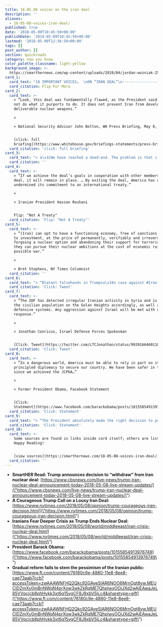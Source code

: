 ```yaml
---
title: 18.05.08 voices on the iran deal
description: ''
aliases:
  - 18-05-08-voices-iran-deal/
published: true
date: '2018-05-09T10:45:50+00:00'
publishDate: '2018-05-09T10:45:50+00:00'
lastmod: '2018-05-09T12:36:50+00:00'
tags: []
post_author: []
section: quickreads
category: now you know
color_palette_classname: light-yellow
background_image: >-
  https://smarthernews.com/wp-content/uploads/2018/04/jordan-wozniak-256456-unsplash-scaled.jpg
card_1:
  card_text: "10 IMPORTANT VOICES…  \nON “IRAN DEAL”\n-------------------------------------\n\n> a\x1CNow he (President Trump) has played in the hands of hard-liners in Iran.a\x1D\n> \n> Ali Khorram, former Iranian ambassador to China & adviser to Iranian nuclear negotiating team, to NYT. Hard-liners = Anti-American.\n\nFlip For More"
  card_citation: Flip For More
card_2:
  card_text: >-
    > “Look, this deal was fundamentally flawed, as the President said.A It does
    not do what it purports to do. It does not prevent Iran from developing
    deliverable nuclear weapons.”

    > 

    > National Security Advisor John Bolton, WH Press Briefing, May 8, 2018


    [click: full
    briefing](https://www.whitehouse.gov/briefings-statements/press-briefing-national-security-advisor-john-bolton-iran/)
  card_citation: 'click: full briefing'
card_3:
  card_text: "> a\x1CWe have reached a dead-end. The problem is that if the Islamic Republic reforms itself, nothing would remain of it. And if it refuses to reform itself, it would die.a\x1D\n> \n> Anonymous Business Man to \"Financial Times\" columnist Najmeh Bozorgmehr who asks: \"Has the countdown to the collapse of the Islamic Republic of Iran begun?\""
  card_citation: ''
card_4:
  card_text: >-
    > “If we achieve the deal’s goals in cooperation with other members of the
    deal, it will remain in place. … By exiting the deal, America has officially
    undermined its commitment to an international treaty.”

    > 

    > Iranian President Hassan Rouhani


    Flip: "Not A Treaty"
  card_citation: 'Flip: "Not A Treaty"'
card_5:
  card_text: >-
    > “(Iran) can opt to have a functioning economy, free of sanctions and open
    to investment, at the price of permanently, verifiably and irreversibly
    forgoing a nuclear option and abandoning their support for terrorists. Or
    they can pursue their nuclear ambitions at the cost of economic ruin and
    possible war.”

    > 

    > Bret Stephens, NY Times Columnist
  card_citation: ''
card_6:
  card_text: "> “Blatant falsehoods in Trumpsa\x19s case against #Iran deal will only alienate Iranians and vindicate the most anti-American among their leaders.”\n> \n> Vali Nasr, Twitter, Fmr. Sr. Advisor, State Dept. during Obama Administration\n\n[Click: Tweet](https://twitter.com/vali_nasr/status/993954934851764225)"
  card_citation: 'Click: Tweet'
card_7:
  card_text: >-
    > “The IDF has detected irregular Iranian activity in Syria and is preparing
    the civilian population on the Golan Heights accordingly, as well as
    defensive systems. Any aggression against Israel will be met with a severe
    response.”

    > 

    > Jonathan Conricus, Israel Defense Forces Spokesman


    [Click: Tweet](https://twitter.com/LTCJonathan/status/993916646011088896)
  card_citation: 'Click: Tweet'
card_8:
  card_text: >-
    > “In a dangerous world, America must be able to rely in part on strong,
    principled diplomacy to secure our country. We have been safer in the years
    since we achieved the JCPOA…”

    > 

    > Former President Obama, Facebook Statement


    [Click:
    Statement](https://www.facebook.com/barackobama/posts/10155854913976749)
  card_citation: 'Click: Statement'
card_9:
  card_text: "> “The President absolutely made the right decision to pull out of the Iran nuclear deal. This was a terrible deal that only allowed Irana\x19s bad international conduct to worsen. We must never allow Iran to get nuclear weapons, and we must resist their support for terrorism that continues to threaten America and our allies.”\n> \n> UN Ambassador Nikki Haley\n\n[Click: Statement](https://usun.state.gov/remarks/8419)"
  card_citation: 'Click: Statement'
card_10:
  card_text: >-
    Some sources are found in links inside card itself; others are listed here.
    Happy Reading!


    [view sources](https://smarthernews.com/18-05-08-voices-iran-deal/)
  card_citation: ''
---
```

*   **SmartHER Read: Trump announces decision to “withdraw” from Iran nuclear deal:** [https://www.cbsnews.com/live-news/trump-iran-nuclear-deal-announcement-today-2018-05-08-live-stream-updates/](\"https://www.cbsnews.com/live-news/trump-iran-nuclear-deal-announcement-today-2018-05-08-live-stream-updates/\")
*   **A Courageous Trump Call on a Lousy Iran Deal:** [https://www.nytimes.com/2018/05/08/opinion/trump-courageous-iran-decision.html](\"https://www.nytimes.com/2018/05/08/opinion/trump-courageous-iran-decision.html\")
*   **Iranians Fear Deeper Crisis as Trump Ends Nuclear Deal**: [https://www.nytimes.com/2018/05/08/world/middleeast/iran-crisis-nuclear-deal.html](\"https://www.nytimes.com/2018/05/08/world/middleeast/iran-crisis-nuclear-deal.html\")
*   **President Barack Obama:** [https://www.facebook.com/barackobama/posts/10155854913976749](\"https://www.facebook.com/barackobama/posts/10155854913976749\")
*   **Gradual reform fails to stem the pessimism of the Iranian public:** [https://www.ft.com/content/76180c9e-4880-11e8-8ee8-cae73aab7ccb?accessToken=zwAAAWNFHQ2Qkc92GAyeSIAR6NOO6MrnOqt8yw.MEUCIDZmXy0mBnNWqN4prXow3wkZkRqME7QhpIwxOOjJXd2wAiEAwaJeL85VVpcjcb8phHykk3xt6q15ygCF8J9xbV5jLc4&sharetype=gift](\"https://www.ft.com/content/76180c9e-4880-11e8-8ee8-cae73aab7ccb?accessToken=zwAAAWNFHQ2Qkc92GAyeSIAR6NOO6MrnOqt8yw.MEUCIDZmXy0mBnNWqN4prXow3wkZkRqME7QhpIwxOOjJXd2wAiEAwaJeL85VVpcjcb8phHykk3xt6q15ygCF8J9xbV5jLc4&sharetype=gift\")